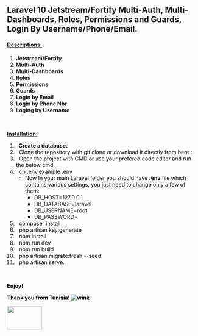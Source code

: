 <div id="title" class="style-scope ytd-watch-metadata">
<h2 dir="auto" tabindex="-1">Laravel 10 Jetstream/Fortify Multi-Auth, Multi-Dashboards, Roles, Permissions and Guards, Login By Username/Phone/Email.</h2>
<h4><span style="text-decoration: underline;">Descriptions:</span></h4>
<ol>
<li class="style-scope ytd-watch-metadata"><strong>Jetstream/Fortify</strong></li>
<li class="style-scope ytd-watch-metadata"><strong>Multi-Auth</strong></li>
<li class="style-scope ytd-watch-metadata"><strong>Multi-Dashboards</strong></li>
<li class="style-scope ytd-watch-metadata"><strong>Roles</strong></li>
<li class="style-scope ytd-watch-metadata"><strong>Permissions</strong></li>
<li class="style-scope ytd-watch-metadata"><strong>Guards</strong></li>
<li><strong>Login by Email</strong></li>
<li><strong>Login by Phone Nbr</strong></li>
<li><strong>Loging by Username&nbsp;</strong></li>
</ol>
<p>&nbsp;</p>
<p><span style="text-decoration: underline;"><strong>Installation</strong>:</span></p>
</div>
<ol>
<li><strong><span style="color: #000000;">&nbsp; Create a database.</span></strong></li>
<li><span style="color: #000000;">&nbsp; Clone the repository with git clone or download it directly from here :</span></li>
<li><span style="color: #000000;">&nbsp; Open the project with CMD or use your prefered code editor and run the below cmd.</span></li>
<li><span style="color: #000000;">&nbsp; cp .env.example .env</span>
<ul>
<li><span style="color: #000000;">Now In your main Laravel folder you should have <strong>.env</strong> file which contains various settings, you just need to change only a few of them:</span>
<ul>
<li>DB_HOST<span class="pun">=</span><span class="lit">127.0</span><span class="pun">.</span><span class="lit">0.1</span></li>
<li><span class="pln">DB_DATABASE</span><span class="pun">=</span><span class="pln">laravel </span></li>
<li><span class="pln">DB_USERNAME</span><span class="pun">=</span><span class="pln">root </span></li>
<li><span class="pln">DB_PASSWORD</span><span class="pun">=</span>&nbsp;</li>
</ul>
</li>
</ul>
</li>
<li><span style="color: #000000;">&nbsp; composer install</span></li>
<li><span style="color: #000000;">&nbsp; php artisan key:generate</span></li>
<li><span style="color: #000000;">&nbsp; npm install<br /></span></li>
<li><span style="color: #000000;">&nbsp; npm run dev<br /></span></li>
<li><span style="color: #000000;">&nbsp; npm run build</span></li>
<li><span style="color: #000000;">&nbsp; php artisan migrate:fresh --seed</span></li>
<li><span style="color: #000000;">&nbsp; php artisan serve.</span></li>
</ol>
<p>&nbsp;</p>
<p><span style="color: #000000;"><strong>Enjoy!</strong></span></p>
<p><span style="color: #000000;"><strong>Thank you from Tunisia! <img src="https://html-online.com/editor/tiny4_9_11/plugins/emoticons/img/smiley-wink.gif" alt="wink" /></strong></span></p>
<p><span style="color: #000000;"><strong> <img src="https://upload.wikimedia.org/wikipedia/commons/thumb/5/56/Flag_of_Tunisia.png/1024px-Flag_of_Tunisia.png" width="92" height="61" /></strong></span></p>
<p>&nbsp;</p>
<p><strong>&nbsp;</strong></p>
